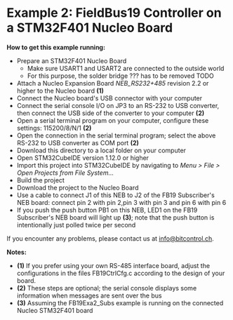 # Example 2: FieldBus19 Controller on a STM32F401 Nucleo Board

**How to get this example running:**
* Prepare an STM32F401 Nucleo Board
  * Make sure USART1 and USART2 are connected to the outside world
  * For this purpose, the solder bridge ??? has to be removed TODO
* Attach a Nucleo Expansion Board _NEB_RS232+485_ revision 2.2 or higher to the Nucleo board **(1)**
* Connect the Nucleo board's USB connector with your computer
* Connect the serial console I/O on JP3 to an RS-232 to USB converter, then connect the USB side of the converter to your computer **(2)**
* Open a serial terminal program on your computer, configure these settings: 115200/8/N/1 **(2)**
* Open the connection in the serial terminal program; select the above RS-232 to USB converter as COM port **(2)**
* Download this directory to a local folder on your computer
* Open STM32CubeIDE version 1.12.0 or higher
* Import this project into STM32CubeIDE by navigating to _Menu > File > Open Projects from File System..._
* Build the project
* Download the project to the Nucleo Board
* Use a cable to connect J1 of this NEB to J2 of the FB19 Subscriber's NEB board: connect pin 2 with pin 2,pin 3 with pin 3 and pin 6 with pin 6
* If you push the push button PB1 on this NEB, LED1 on the FB19 Subscriber's NEB board will light up **(3)**; note that the push button is intentionally just polled twice per second

If you encounter any problems, please contact us at info@bitcontrol.ch.

**Notes:**
* **(1)** If you prefer using your own RS-485 interface board, adjust the configurations in the files FB19CtrlCfg.c according to the design of your board.
* **(2)** These steps are optional; the serial console displays some information when messages are sent over the bus
* **(3)** Assuming the FB19Exa2_Subs example is running on the connected Nucleo STM32F401 board
